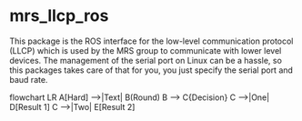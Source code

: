 # mrs_llcp_ros
This package is the ROS interface for the low-level communication protocol (LLCP) which is used by the MRS group to communicate with lower level devices.
The management of the serial port on Linux can be a hassle, so this packages takes care of that for you, you just specify the serial port and baud rate.

flowchart LR
A[Hard] -->|Text| B(Round)
B --> C{Decision}
C -->|One| D[Result 1]
C -->|Two| E[Result 2]
